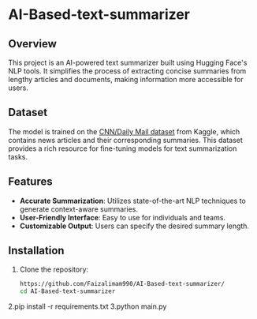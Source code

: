 # AI-Based-text-summarizer

## Overview

This project is an AI-powered text summarizer built using Hugging Face's NLP tools. It simplifies the process of extracting concise summaries from lengthy articles and documents, making information more accessible for users.

## Dataset

The model is trained on the [CNN/Daily Mail dataset](https://www.kaggle.com/datasets/gowrishankarp/newspaper-text-summarization-cnn-dailymail) from Kaggle, which contains news articles and their corresponding summaries. This dataset provides a rich resource for fine-tuning models for text summarization tasks.

## Features

- **Accurate Summarization**: Utilizes state-of-the-art NLP techniques to generate context-aware summaries.
- **User-Friendly Interface**: Easy to use for individuals and teams.
- **Customizable Output**: Users can specify the desired summary length.

## Installation

1. Clone the repository:

   ```bash
   https://github.com/Faizalimam990/AI-Based-text-summarizer/
   cd AI-Based-text-summarizer
2.pip install -r requirements.txt
3.python main.py

